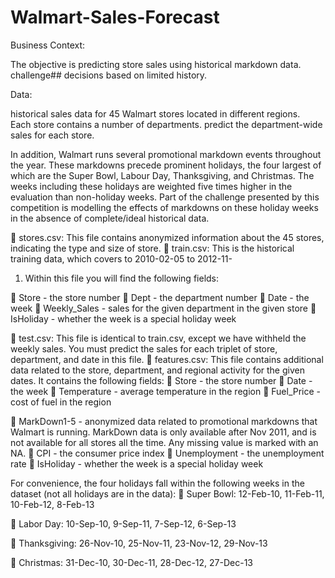 # Walmart-Sales-Forecast
Business Context:

The objective is predicting store sales using historical markdown data.
challenge## decisions based on limited history.
 

Data:

historical sales data for 45 Walmart stores located in different regions.  
Each store contains a number of departments.
predict the department-wide sales for each store. 

In addition, Walmart runs several promotional markdown events throughout the year. These markdowns precede prominent holidays, the four largest of which are the Super Bowl, Labour Day, Thanksgiving, and Christmas. The weeks including these holidays are weighted five times higher in the evaluation than non-holiday weeks. Part of the challenge presented by this competition is modelling the effects of markdowns on these holiday weeks in the absence of complete/ideal historical data.

	stores.csv: This file contains anonymized information about the 45 stores, indicating the type and size of store.
	train.csv: This is the historical training data, which covers to 2010-02-05 to 2012-11-
01.	Within this file you will find the following fields:

	Store - the store number
	Dept - the department number
	Date - the week
	Weekly_Sales - sales for the given department in the given store
	IsHoliday - whether the week is a special holiday week

	test.csv: This file is identical to train.csv, except we have withheld the weekly sales. You must predict the sales for each triplet of store, department, and date in this file.
	features.csv: This file contains additional data related to the store, department, and regional activity for the given dates. It contains the following fields:
	Store - the store number
	Date - the week
	Temperature - average temperature in the region
	Fuel_Price - cost of fuel in the region
 
 

	MarkDown1-5 - anonymized data related to promotional markdowns that Walmart is running. MarkDown data is only available after Nov 2011, and is not available for all stores all the time. Any missing value is marked with an NA.
	CPI - the consumer price index
	Unemployment - the unemployment rate
	IsHoliday - whether the week is a special holiday week

For convenience, the four holidays fall within the following weeks in the dataset (not all holidays are in the data):
	Super Bowl: 12-Feb-10, 11-Feb-11, 10-Feb-12, 8-Feb-13

	Labor Day: 10-Sep-10, 9-Sep-11, 7-Sep-12, 6-Sep-13

	Thanksgiving: 26-Nov-10, 25-Nov-11, 23-Nov-12, 29-Nov-13

	Christmas: 31-Dec-10, 30-Dec-11, 28-Dec-12, 27-Dec-13
